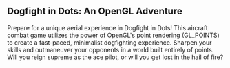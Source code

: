 ## Dogfight in Dots: An OpenGL Adventure

Prepare for a unique aerial experience in Dogfight in Dots! This aircraft combat game utilizes the power of OpenGL's point rendering (GL_POINTS) to create a fast-paced, minimalist dogfighting experience. Sharpen your skills and outmaneuver your opponents in a world built entirely of points. Will you reign supreme as the ace pilot, or will you get lost in the hail of fire?
